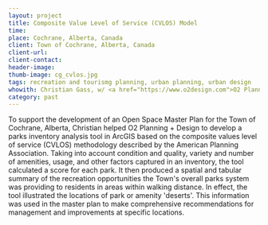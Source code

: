 ```yaml
---
layout: project
title: Composite Value Level of Service (CVLOS) Model
time:
place: Cochrane, Alberta, Canada
client: Town of Cochrane, Alberta, Canada
client-url:
client-contact:
header-image:
thumb-image: cg_cvlos.jpg
tags: recreation and tourismg planning, urban planning, urban design
whowith: Christian Gass, w/ <a href="https://www.o2design.com">O2 Planning + Design, Inc.</a>
category: past
---
```


To support the development of an Open Space Master Plan for the Town of Cochrane, Alberta, Christian helped O2 Planning + Design to develop a parks inventory analysis tool in ArcGIS based on the composite values level of service (CVLOS) methodology described by the American Planning Association. Taking into account condition and quality, variety and number of amenities, usage, and other factors captured in an inventory, the tool calculated a score for each park. It then produced a spatial and tabular summary of the recreation opportunities the Town's overall parks system was providing to residents in areas within walking distance. In effect, the tool illustrated the locations of park or amenity 'deserts'. This information was used in the master plan to make comprehensive recommendations for management and improvements at specific locations.
